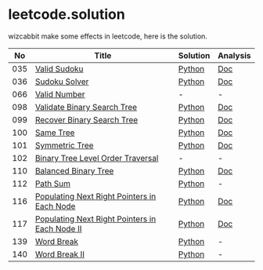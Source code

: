 leetcode.solution
=================

wizcabbit make some effects in leetcode, here is the solution.

|No|Title|Solution|Analysis|
|----|-----|--------|--------|
|035|[Valid Sudoku](https://oj.leetcode.com/problems/valid-sudoku/)|[Python](035.Valid.Sudoku.py)|[Doc](http://blog.cabbit.me/leetcode-35-valid-sudoku)|
|036|[Sudoku Solver](https://oj.leetcode.com/problems/sudoku-solver/)|[Python](036.Sudoku.Solver.py)|[Doc](http://blog.cabbit.me/leetcode-36-sudoku-solver)|
|066|[Valid Number]()| - | - |
|098|[Validate Binary Search Tree](https://oj.leetcode.com/problems/validate-binary-search-tree/)|[Python](098.Validate.Binary.Search.Tree.py)|[Doc](http://blog.cabbit.me/leetcode-98-validate-binary-search-tree)|
|099|[Recover Binary Search Tree](https://oj.leetcode.com/problems/recover-binary-search-tree/)|[Python](099.Recover.Binary.Search.Tree.py)|[Doc](http://blog.cabbit.me/leetcode-99-recover-binary-search-tree)|
|100|[Same Tree](https://oj.leetcode.com/problems/same-tree/)|[Python](100.Same.Tree.py)|[Doc](http://blog.cabbit.me/leetcode-100-same-tree)|
|101|[Symmetric Tree](https://oj.leetcode.com/problems/symmetric-tree/)|[Python](101.Symmetric.Tree.py)|[Doc](http://blog.cabbit.me/leetcode-101-symmetric-tree)|
|102|[Binary Tree Level Order Traversal]()| - | - |
|110|[Balanced Binary Tree](https://oj.leetcode.com/problems/balanced-binary-tree/)|[Python](110.Balanced.Binary.Tree.py)|[Doc](http://blog.cabbit.me/leetcode-110-balanced-binary-tree/)|
|112|[Path Sum](https://oj.leetcode.com/problems/path-sum/)|[Python](112.Path.Sum.py)| - |
|116|[Populating Next Right Pointers in Each Node](https://oj.leetcode.com/problems/populating-next-right-pointers-in-each-node/)|[Python](116.Populating.Next.Right.Pointers.in.Each.Node.py)|[Doc](http://blog.cabbit.me/leetcode-116-populating-next-right-pointers-in-each-node)|
|117|[Populating Next Right Pointers in Each Node II](https://oj.leetcode.com/problems/populating-next-right-pointers-in-each-node-ii/)|[Python](117.Populating.Next.Right.Pointers.in.Each.Node.II.py)|[Doc](http://blog.cabbit.me/leetcode-117-populating-next-right-pointers-in-each-node-ii)|
|139|[Word Break](https://oj.leetcode.com/problems/word-break/)|[Python](139.Word.Break.I.py)| - |
|140|[Word Break II](https://oj.leetcode.com/problems/word-break-ii/)|[Python](140.Word.Break.II.py)| - |
